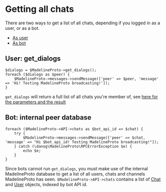 # Getting all chats

There are two ways to get a list of all chats, depending if you logged in as a user, or as a bot.

* [As user](#user-get_dialogs)
* [As bot](#bot-internal-peer-database)

## User: get_dialogs
```
$dialogs = $MadelineProto->get_dialogs();
foreach ($dialogs as $peer) {
    $MadelineProto->messages->sendMessage(['peer' => $peer, 'message' => 'Hi! Testing MadelineProto broadcasting!']);
}
```

`get_dialogs` will return a full list of all chats you're member of, see [here for the parameters and the result](https://docs.madelineproto.xyz/get_dialogs.html)

## Bot: internal peer database
```
foreach ($MadelineProto->API->chats as $bot_api_id => $chat) {
    try {
        $MadelineProto->messages->sendMessage(['peer' => $chat, 'message' => "Hi $bot_api_id! Testing MadelineProto broadcasting!"]);
    } catch (\danog\MadelineProto\RPCErrorException $e) {
        echo $e;
    }
}
```

Since bots cannot run `get_dialogs`, you must make use of the internal MadelineProto database to get a list of all users, chats and channels MadelineProto has seen.
`$MadelineProto->API->chats` contains a list of [Chat](../API_docs/types/Chat.md) and [User](../API_docs/types/User.md) objects, indexed by bot API id.